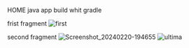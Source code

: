 HOME java app
build whit gradle

frist fragment
![first](https://github.com/Artur73737/app-java/assets/83822636/0bfeb54d-cc28-4f6f-8127-0618ecab4bed)

second fragment
![Screenshot_20240220-194655](https://github.com/Artur73737/app-java/assets/83822636/5891d647-1f38-465b-a415-0e6d7d775485)
![ultima](https://github.com/Artur73737/app-java/assets/83822636/4973b5a2-daee-4309-bcb3-d61fd4d5047c)
